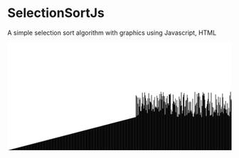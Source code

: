# SelectionSortJs
A simple selection sort algorithm with graphics using Javascript, HTML

![Screenshot 1](screenshots/SelectionSort.png)
